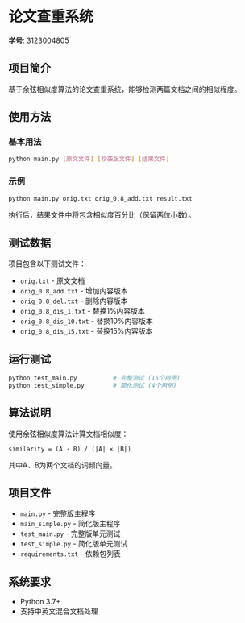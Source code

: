 # 论文查重系统

**学号**: 3123004805

## 项目简介

基于余弦相似度算法的论文查重系统，能够检测两篇文档之间的相似程度。

## 使用方法

### 基本用法

```bash
python main.py [原文文件] [抄袭版文件] [结果文件]
```

### 示例

```bash
python main.py orig.txt orig_0.8_add.txt result.txt
```

执行后，结果文件中将包含相似度百分比（保留两位小数）。

## 测试数据

项目包含以下测试文件：

- `orig.txt` - 原文文档
- `orig_0.8_add.txt` - 增加内容版本
- `orig_0.8_del.txt` - 删除内容版本  
- `orig_0.8_dis_1.txt` - 替换1%内容版本
- `orig_0.8_dis_10.txt` - 替换10%内容版本
- `orig_0.8_dis_15.txt` - 替换15%内容版本

## 运行测试

```bash
python test_main.py          # 完整测试 (15个用例)
python test_simple.py        # 简化测试 (4个用例)
```

## 算法说明

使用余弦相似度算法计算文档相似度：

```
similarity = (A · B) / (|A| × |B|)
```

其中A、B为两个文档的词频向量。

## 项目文件

- `main.py` - 完整版主程序
- `main_simple.py` - 简化版主程序
- `test_main.py` - 完整版单元测试
- `test_simple.py` - 简化版单元测试
- `requirements.txt` - 依赖包列表

## 系统要求

- Python 3.7+
- 支持中英文混合文档处理